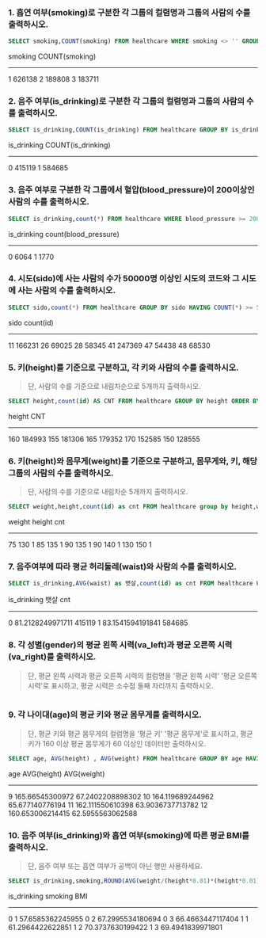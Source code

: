 ### 1. 흡연 여부(smoking)로 구분한 각 그룹의 컬렴명과 그룹의 사람의 수를 출력하시오.

```sql
SELECT smoking,COUNT(smoking) FROM healthcare WHERE smoking <> '' GROUP BY smoking; 
```

smoking  COUNT(smoking)

-------  --------------

1        626138
2        189808
3        183711

### 2. 음주 여부(is_drinking)로 구분한 각 그룹의 컬렴명과 그룹의 사람의 수를 출력하시오.

```sql
SELECT is_drinking,COUNT(is_drinking) FROM healthcare GROUP BY is_drinking HAVING is_drinking != '' AND is_drinking >=0;
```

is_drinking  COUNT(is_drinking)

-----------  ------------------

0            415119
1            584685

### 3. 음주 여부로 구분한 각 그룹에서 혈압(blood_pressure)이 200이상인 사람의 수를 출력하시오.

```sql
SELECT is_drinking,count(*) FROM healthcare WHERE blood_pressure >= 200 group by is_drinking; 
```

is_drinking  count(blood_pressure)

-----------  ---------------------

0            6064
1            1770

### 4. 시도(sido)에 사는 사람의 수가 50000명 이상인 시도의 코드와 그 시도에 사는 사람의 수를 출력하시오.

```sql
SELECT sido,count(*) FROM healthcare GROUP BY sido HAVING COUNT(*) >= 50000;
```

sido  count(id)

----  ---------

11    166231
26    69025
28    58345
41    247369
47    54438
48    68530

### 5. 키(height)를 기준으로 구분하고, 각 키와 사람의 수를 출력하시오.

> 단, 사람의 수를 기준으로 내림차순으로 5개까지 출력하시오.

```sql
SELECT height,count(id) AS CNT FROM healthcare GROUP BY height ORDER BY CNT  DESC LIMIT 5;
```

height  CNT

------  ------

160     184993
155     181306
165     179352
170     152585
150     128555

### 6. 키(height)와 몸무게(weight)를 기준으로 구분하고, 몸무게와, 키, 해당 그룹의 사람의 수를 출력하시오.

> 단, 사람의 수를 기준으로 내림차순 5개까지 출력하시오.

```sql
SELECT weight,height,count(id) as cnt FROM healthcare group by height,weight ORDER BY cnt asc LIMIT 5;
```

weight  height  cnt

------  ------  ---

75      130     1
85      135     1
90      135     1
90      140     1
130     150     1

### 7. 음주여부에 따라 평균 허리둘레(waist)와 사람의 수를 출력하시오.

```sql
SELECT is_drinking,AVG(waist) as 뱃살,count(id) as cnt FROM healthcare WHERE is_drinking <> '' group by is_drinking;
```

is_drinking  뱃살                cnt

-----------  ----------------  ------

0            81.2128249971711  415119
1            83.1541594191841  584685

### 8. 각 성별(gender)의 평균 왼쪽 시력(va_left)과 평균 오른쪽 시력(va_right)를 출력하시오.

> 단, 평균 왼쪽 시력과 평균 오른쪽 시력의 컬럼명을 '평균 왼쪽 시력' '평균 오른쪽 시력'로 표시하고, 평균 시력은 소수점 둘째 자리까지 출력하시오.

```sql

```

### 9. 각 나이대(age)의 평균 키와 평균 몸무게를 출력하시오.

> 단, 평균 키와 평균 몸무게의 컬럼명을 '평균 키' '평균 몸무게'로 표시하고, 평균키가 160 이상 평균 몸무게가 60 이상인 데이터만 출력하시오.

```sql
SELECT age, AVG(height) , AVG(weight) FROM healthcare GROUP BY age HAVING AVG(height) >= 160 and AVG(weight) >= 60;
```

age  AVG(height)       AVG(weight)

---  ----------------  ----------------

9    165.66545300972   67.2402208898302
10   164.119689244962  65.677140776194
11   162.111550610398  63.9036737713782
12   160.653006214415  62.5955563062588

### 10. 음주 여부(is_drinking)와 흡연 여부(smoking)에 따른 평균 BMI를 출력하시오.

> 단, 음주 여부 또는 흡연 여부가 공백이 아닌 행만 사용하세요.

```sql
SELECT is_drinking,smoking,ROUND(AVG(weight/(height*0.01)*(height*0.01))) as BMI FROM healthcare WHERE is_drinking <> '' AND smoking <> '' GROUP BY is_drinking,smoking; 
```

is_drinking  smoking  BMI

-----------  -------  ----------------

0            1        57.6585362245955
0            2        67.2995534180694
0            3        66.4663447117404
1            1        61.2964422622851
1            2        70.3737630199422
1            3        69.4941839971801
